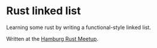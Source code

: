 # Rust linked list

Learning some rust by writing a functional-style linked list.

Written at the [Hamburg Rust Meetup](http://www.meetup.com/Rust-Meetup-Hamburg/events/227156782/).
